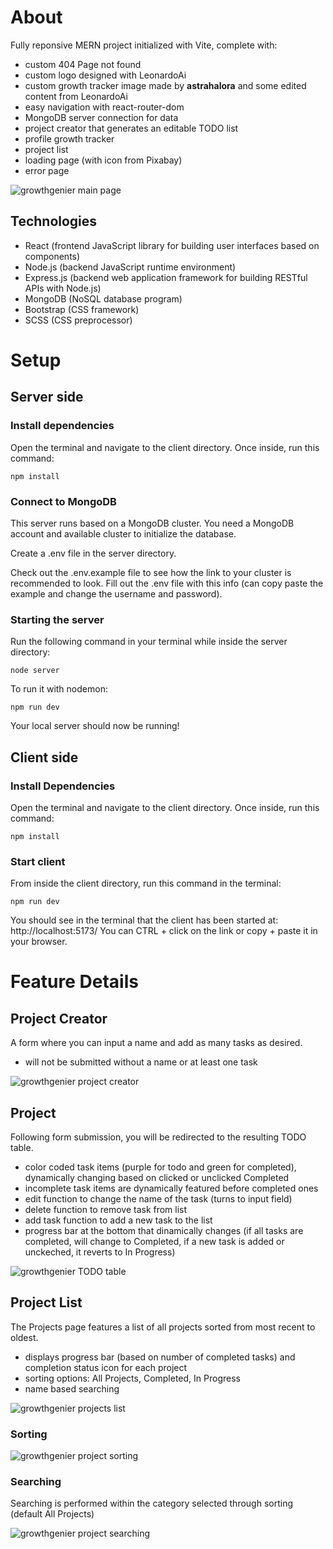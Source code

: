 # About

Fully reponsive MERN project initialized with Vite, complete with:

- custom 404 Page not found
- custom logo designed with LeonardoAi
- custom growth tracker image made by **astrahalora** and some edited content from LeonardoAi 
- easy navigation with react-router-dom
- MongoDB server connection for data
- project creator that generates an editable TODO list
- profile growth tracker
- project list
- loading page (with icon from Pixabay)
- error page

![growthgenier main page](https://images2.imgbox.com/c0/35/K22B7pp9_o.jpg)

## Technologies

- React (frontend JavaScript library for building user interfaces based on components)
- Node.js (backend JavaScript runtime environment)
- Express.js (backend web application framework for building RESTful APIs with Node.js)
- MongoDB (NoSQL database program)
- Bootstrap (CSS framework)
- SCSS (CSS preprocessor)

# Setup

## Server side

### Install dependencies

Open the terminal and navigate to the client directory. Once inside, run this command:

```
npm install
```

### Connect to MongoDB

This server runs based on a MongoDB cluster. You need a MongoDB account and available cluster to initialize the database.

Create a .env file in the server directory.

Check out the .env.example file to see how the link to your cluster is recommended to look. Fill out the .env file with this info (can copy paste the example and change the username and password).

### Starting the server

Run the following command in your terminal while inside the server directory:

```
node server
```

To run it with nodemon:

```
npm run dev
```

Your local server should now be running!

## Client side

### Install Dependencies

Open the terminal and navigate to the client directory. Once inside, run this command:

```
npm install
```

### Start client 

From inside the client directory, run this command in the terminal:

```
npm run dev
```

You should see in the terminal that the client has been started at: http://localhost:5173/
You can CTRL + click on the link or copy + paste it in your browser. 

# Feature Details

## Project Creator

A form where you can input a name and add as many tasks as desired. 
- will not be submitted without a name or at least one task

![growthgenier project creator](https://images2.imgbox.com/2d/93/SkUtLtL9_o.jpg)

## Project

Following form submission, you will be redirected to the resulting TODO table. 
- color coded task items (purple for todo and green for completed), dynamically changing based on clicked or unclicked Completed
- incomplete task items are dynamically featured before completed ones
- edit function to change the name of the task (turns to input field)
- delete function to remove task from list
- add task function to add a new task to the list
- progress bar at the bottom that dinamically changes (if all tasks are completed, will change to Completed, if a new task is added or unckeched, it reverts to In Progress)

![growthgenier TODO table](https://images2.imgbox.com/dc/09/azOjG3Va_o.jpg)

## Project List

The Projects page features a list of all projects sorted from most recent to oldest.
- displays progress bar (based on number of completed tasks) and completion status icon for each project
- sorting options: All Projects, Completed, In Progress
- name based searching 

![growthgenier projects list](https://images2.imgbox.com/0c/59/BKftvNvM_o.jpg)

### Sorting

![growthgenier project sorting](https://images2.imgbox.com/f5/fa/1VyFEgxq_o.jpg)

### Searching 

Searching is performed within the category selected through sorting (default All Projects)

![growthgenier project searching](https://images2.imgbox.com/d5/56/aSzHrR2R_o.jpg)